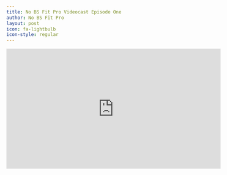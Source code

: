 ```yaml
---
title: No BS Fit Pro Videocast Episode One
author: No BS Fit Pro
layout: post
icon: fa-lightbulb
icon-style: regular
---
```


<iframe width="560" height="315" src="https://www.youtube.com/embed/SLR__WUF-mw" frameborder="0" allow="autoplay; encrypted-media" allowfullscreen></iframe>
